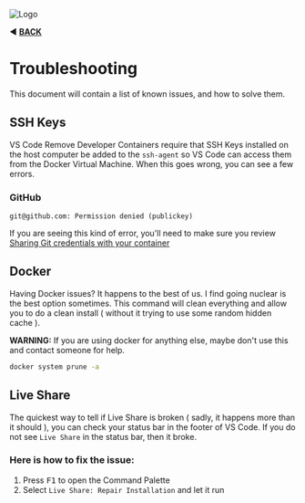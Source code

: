 ![Logo](https://red-van-workshop.s3.us-east-1.amazonaws.com/logo.png "Logo")

:arrow_backward: **[BACK](../README.md)**

Troubleshooting
===

This document will contain a list of known issues, and how to solve them.

SSH Keys
---

VS Code Remove Developer Containers require that SSH Keys installed on the host computer be added to the `ssh-agent` so VS Code can access them from the Docker Virtual Machine.  When this goes wrong, you can see a few errors.

### GitHub

`git@github.com: Permission denied (publickey)`

If you are seeing this kind of error, you'll need to make sure you review [Sharing Git credentials with your container](https://code.visualstudio.com/docs/remote/containers#_sharing-git-credentials-with-your-container)

Docker
---

Having Docker issues? It happens to the best of us.  I find going nuclear is the best option sometimes.  This command will clean everything and allow you to do a clean install ( without it trying to use some random hidden cache ).

**WARNING:** If you are using docker for anything else, maybe don't use this and contact someone for help.

```bash
docker system prune -a
```

Live Share
---

The quickest way to tell if Live Share is broken ( sadly, it happens more than it should ), you can check your status bar in the footer of VS Code.  If you do not see `Live Share` in the status bar, then it broke.

### Here is how to fix the issue:

1. Press <kbd>F1</kbd> to open the Command Palette
2. Select `Live Share: Repair Installation` and let it run
